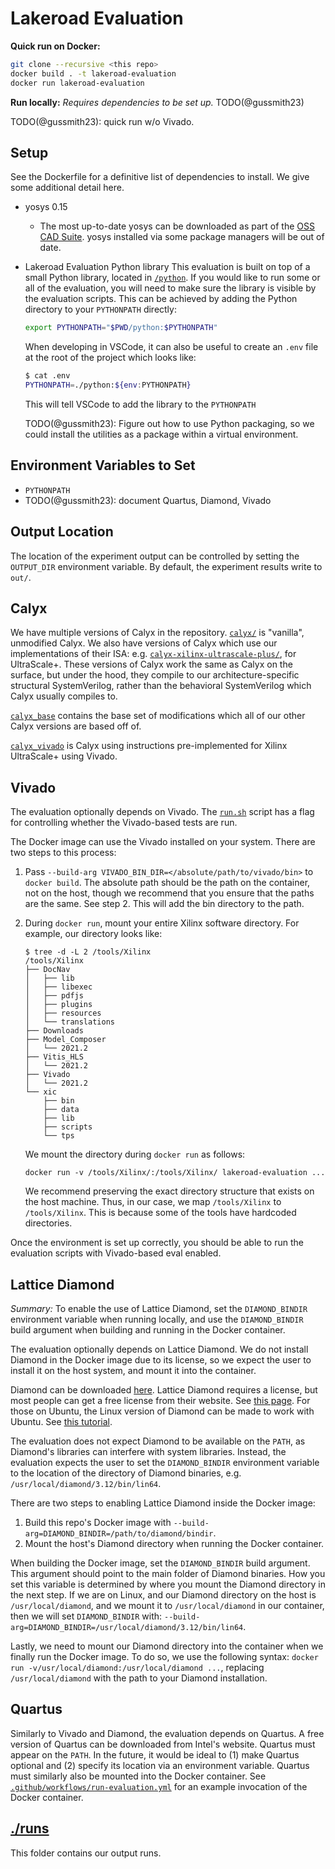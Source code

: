 # Lakeroad Evaluation

**Quick run on Docker:**

```sh
git clone --recursive <this repo>
docker build . -t lakeroad-evaluation
docker run lakeroad-evaluation
```

**Run locally:** *Requires dependencies to be set up.* TODO(@gussmith23)

TODO(@gussmith23): quick run w/o Vivado.

## Setup

See the Dockerfile for a definitive list of dependencies to install.
We give some additional detail here.

- yosys 0.15
  - The most up-to-date yosys can be downloaded as part of the [OSS CAD Suite](https://github.com/YosysHQ/oss-cad-suite-build/releases).
    yosys installed via some package managers will be out of date.

- Lakeroad Evaluation Python library
  This evaluation is built on top of a small Python library,
    located in [`/python`](/python/).
  If you would like to run some or all of the evaluation,
    you will need to make sure
    the library is visible
    by the evaluation scripts.
  This can be achieved by
    adding the Python directory to your `PYTHONPATH` directly:

  ```sh
  export PYTHONPATH="$PWD/python:$PYTHONPATH"
  ```

  When developing in VSCode,
    it can also be useful
    to create an `.env` file
    at the root of the project
    which looks like:

  ```sh
  $ cat .env
  PYTHONPATH=./python:${env:PYTHONPATH}
  ```

  This will tell VSCode to add the library to the `PYTHONPATH`

  TODO(@gussmith23): Figure out how to use Python packaging, so we could install
    the utilities as a package within a virtual environment.

## Environment Variables to Set

- `PYTHONPATH`
- TODO(@gussmith23): document Quartus, Diamond, Vivado

## Output Location

The location of the experiment output
  can be controlled
  by setting the
  `OUTPUT_DIR` environment variable.
By default, the experiment results
  write to `out/`.
  
## Calyx

We have multiple versions of Calyx in the repository.
[`calyx/`](./calyx/) is "vanilla", unmodified Calyx.
We also have versions of Calyx which use our implementations of their ISA:
  e.g.
  [`calyx-xilinx-ultrascale-plus/`](./calyx-xilinx-ultrascale-plus/), for UltraScale+.
These versions of Calyx
  work the same as Calyx on the surface,
  but under the hood,
  they compile to our architecture-specific
  structural SystemVerilog,
  rather than the behavioral SystemVerilog
  which Calyx usually compiles to.

[`calyx_base`](./calyx_base/)
  contains the base set of modifications
  which all of our other Calyx versions
  are based off of.

[`calyx_vivado`](./calyx_vivado//)
  is Calyx using instructions pre-implemented
  for Xilinx UltraScale+
  using Vivado.

## Vivado

The evaluation optionally depends
  on Vivado.
The [`run.sh`](/run.sh) script
  has a flag for controlling whether
  the Vivado-based tests are run.

The Docker image can use the Vivado installed on your system.
There are two steps to this process:

1. Pass `--build-arg VIVADO_BIN_DIR=</absolute/path/to/vivado/bin>`
    to `docker build`.
    The absolute path should be the path on the container,
      not on the host, though we recommend that you ensure
      that the paths are the same. See step 2.
    This will add the bin directory to the path.
2. During `docker run`, mount your entire Xilinx software directory. For example, our
    directory looks like:

    ```raw
    $ tree -d -L 2 /tools/Xilinx
    /tools/Xilinx
    ├── DocNav
    │   ├── lib
    │   ├── libexec
    │   ├── pdfjs
    │   ├── plugins
    │   ├── resources
    │   └── translations
    ├── Downloads
    ├── Model_Composer
    │   └── 2021.2
    ├── Vitis_HLS
    │   └── 2021.2
    ├── Vivado
    │   └── 2021.2
    └── xic
        ├── bin
        ├── data
        ├── lib
        ├── scripts
        └── tps
    ```

    We mount the directory during `docker run` as follows:

    ```shell
    docker run -v /tools/Xilinx/:/tools/Xilinx/ lakeroad-evaluation ...
    ```

    We recommend preserving the exact directory structure that exists on the host machine.
    Thus, in our case, we map `/tools/Xilinx` to `/tools/Xilinx`.
    This is because some of the tools have hardcoded directories.

Once the environment is set up correctly, you should be able
  to run the evaluation scripts
  with Vivado-based eval enabled.

## Lattice Diamond

*Summary:* To enable the use of Lattice Diamond,
  set the `DIAMOND_BINDIR` environment variable when running locally,
  and use the `DIAMOND_BINDIR` build argument
  when building and running in the Docker container.

The evaluation optionally depends
  on Lattice Diamond.
We do not install Diamond in the Docker image
  due to its license,
  so we expect the user to install it
  on the host system,
  and mount it into the container.

Diamond
  can be downloaded
  [here](https://www.latticesemi.com/latticediamond).
Lattice Diamond requires a license,
  but most people can get a free license from their website.
See [this page](https://www.latticesemi.com/en/Support/Licensing).
For those on Ubuntu, the Linux version
  of Diamond
  can be made to work with Ubuntu.
See [this tutorial](https://community.element14.com/technologies/fpga-group/b/blog/posts/getting-started-with-the-tinyfpga-lattice-diamond-3-12-on-ubuntu-18-04).

The evaluation does not expect
  Diamond to be available on the `PATH`,
  as Diamond's libraries can interfere with system libraries.
Instead, the evaluation expects the user to set
  the `DIAMOND_BINDIR`
  environment variable
  to the location of the directory
  of Diamond binaries,
  e.g. `/usr/local/diamond/3.12/bin/lin64`.
  
There are two steps
  to enabling Lattice Diamond
  inside the Docker image:

1. Build this repo's Docker image with `--build-arg=DIAMOND_BINDIR=/path/to/diamond/bindir`.
2. Mount the host's Diamond directory when running the Docker container.

When building the Docker image,
  set the `DIAMOND_BINDIR` build argument.
This argument should point to the main folder of Diamond binaries.
How you set this variable is determined
  by where you mount
  the Diamond directory
  in the next step.
If we are on Linux, and our Diamond directory
  on the host
  is `/usr/local/diamond`,
  and we mount it to
  `/usr/local/diamond`
  in our container,
  then we will set `DIAMOND_BINDIR` with:
  `--build-arg=DIAMOND_BINDIR=/usr/local/diamond/3.12/bin/lin64`.

Lastly,
  we need to mount
  our Diamond directory
  into the container
  when we finally run the Docker image.
To do so, we use the following syntax:
  `docker run -v/usr/local/diamond:/usr/local/diamond ...`,
  replacing `/usr/local/diamond` with the path
  to your Diamond installation.
  
## Quartus

Similarly to Vivado and Diamond,
  the evaluation depends on Quartus.
A free version of Quartus can be downloaded
  from Intel's website.
Quartus must appear on the `PATH`.
In the future, it would be ideal to
  (1) make Quartus optional and
  (2) specify its location via an environment variable.
Quartus must similarly also be mounted into the Docker container.
See [`.github/workflows/run-evaluation.yml`](./.github/workflows/run-evaluation.yml)
  for an example invocation of the Docker container.

## [./runs](./runs)

This folder contains our output runs.
